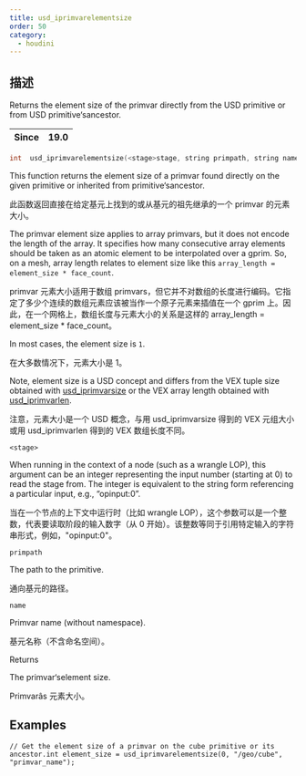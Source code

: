 ```yaml
---
title: usd_iprimvarelementsize
order: 50
category:
  - houdini
---
```

    
## 描述

Returns the element size of the primvar directly from the USD primitive or
from USD primitive‘sancestor.

| Since | 19.0 |
| ----- | ---- |

```c
int  usd_iprimvarelementsize(<stage>stage, string primpath, string name)
```

This function returns the element size of a primvar found directly on the
given primitive or inherited from primitive‘sancestor.

此函数返回直接在给定基元上找到的或从基元的祖先继承的一个 primvar 的元素大小。

The primvar element size applies to array primvars, but it does not encode the
length of the array. It specifies how many consecutive array elements should
be taken as an atomic element to be interpolated over a gprim. So, on a mesh,
array length relates to element size like this `array_length = element_size * face_count`.

primvar 元素大小适用于数组
primvars，但它并不对数组的长度进行编码。它指定了多少个连续的数组元素应该被当作一个原子元素来插值在一个 gprim 上。因此，在一个网格上，数组长度与元素大小的关系是这样的 array_length
= element_size \* face_count。

In most cases, the element size is `1`.

在大多数情况下，元素大小是 1。

Note, element size is a USD concept and differs from the VEX tuple size
obtained with [usd_iprimvarsize](usd_iprimvarsize.html "Returns the tuple size
of the primvar directly on the USD primitive or on USD primitive‘s
ancestor.") or the VEX array length obtained with
[usd_iprimvarlen](usd_iprimvarlen.html "Returns the length of the array
primvar directly on the USD primitive or on USD primitive‘sancestor.").

注意，元素大小是一个 USD 概念，与用 usd_iprimvarsize 得到的 VEX 元组大小或用 usd_iprimvarlen 得到的 VEX 数组长度不同。

`<stage>`

When running in the context of a node (such as a wrangle LOP), this argument
can be an integer representing the input number (starting at 0) to read the
stage from. The integer is equivalent to the string form referencing a
particular input, e.g., “opinput:0”.

当在一个节点的上下文中运行时（比如 wrangle
LOP），这个参数可以是一个整数，代表要读取阶段的输入数字（从 0 开始）。该整数等同于引用特定输入的字符串形式，例如，"opinput:0"。

`primpath`

The path to the primitive.

通向基元的路径。

`name`

Primvar name (without namespace).

基元名称（不含命名空间）。

Returns

The primvar‘selement size.

Primvarâs 元素大小。

## Examples

    // Get the element size of a primvar on the cube primitive or its ancestor.int element_size = usd_iprimvarelementsize(0, "/geo/cube", "primvar_name");
